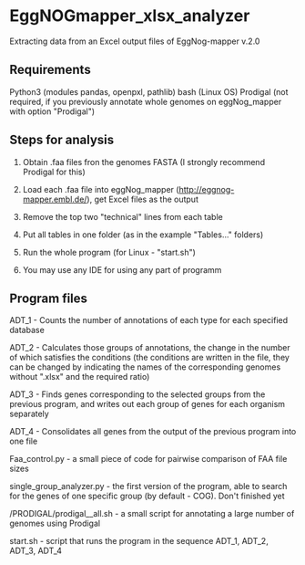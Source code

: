 # EggNOGmapper_xlsx_analyzer
Extracting data from an Excel output files of EggNog-mapper v.2.0

## Requirements
Python3 (modules pandas, openpxl, pathlib)
bash (Linux OS)
Prodigal (not required, if you previously annotate whole genomes on eggNog_mapper with option "Prodigal")

## Steps for analysis

1. Obtain .faa files fron the genomes FASTA (I strongly recommend Prodigal for this)

2. Load each .faa file into eggNog_mapper (http://eggnog-mapper.embl.de/), get Excel files as the output

3. Remove the top two "technical" lines from each table

4. Put all tables in one folder (as in the example "Tables..." folders)

5. Run the whole program (for Linux - "start.sh")

6. You may use any IDE for using any part of programm

## Program files

ADT_1 - Counts the number of annotations of each type for each specified database

ADT_2 - Calculates those groups of annotations, the change in the number of which satisfies the conditions (the conditions are written in the file, they can be changed by indicating the names of the corresponding genomes without ".xlsx" and the required ratio)

ADT_3 - Finds genes corresponding to the selected groups from the previous program, and writes out each group of genes for each organism separately

ADT_4 - Consolidates all genes from the output of the previous program into one file

Faa_control.py - a small piece of code for pairwise comparison of FAA file sizes

single_group_analyzer.py - the first version of the program, able to search for the genes of one specific group (by default - COG). Don't finished yet

/PRODIGAL/prodigal__all.sh - a small script for annotating a large number of genomes using Prodigal

start.sh - script that runs the program in the sequence ADT_1, ADT_2, ADT_3, ADT_4


